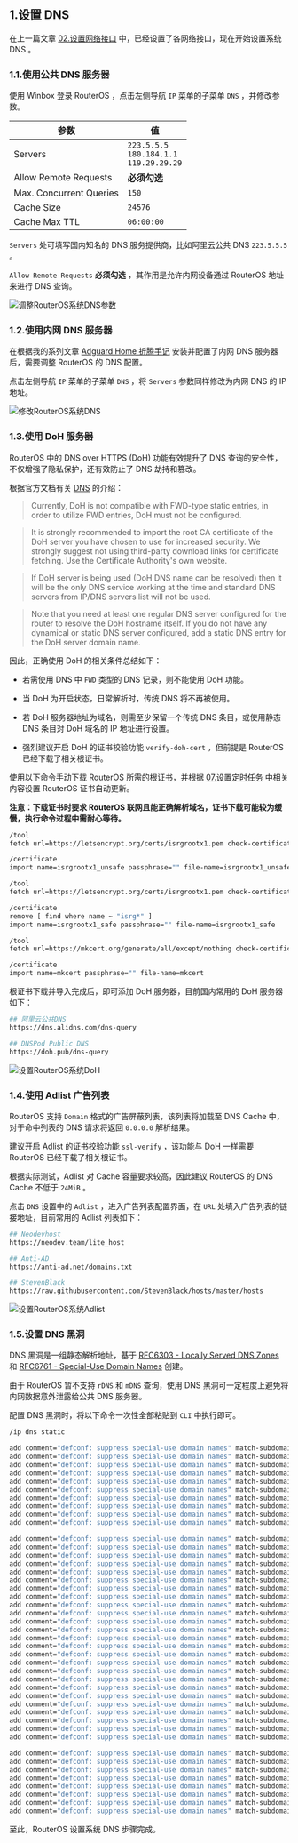 ## 1.设置 DNS

在上一篇文章 [02.设置网络接口](./02.设置网络接口.md) 中，已经设置了各网络接口，现在开始设置系统 DNS 。  

### 1.1.使用公共 DNS 服务器

使用 Winbox 登录 RouterOS ，点击左侧导航 `IP` 菜单的子菜单 `DNS` ，并修改参数。  

|参数|值|
|--|--|
|Servers|`223.5.5.5` <br> `180.184.1.1` <br> `119.29.29.29`|
|Allow Remote Requests| **必须勾选** |
|Max. Concurrent Queries|`150`|
|Cache Size|`24576`|
|Cache Max TTL|`06:00:00`|

`Servers` 处可填写国内知名的 DNS 服务提供商，比如阿里云公共 DNS `223.5.5.5` 。  

`Allow Remote Requests`  **必须勾选** ，其作用是允许内网设备通过 RouterOS 地址来进行 DNS 查询。  

![调整RouterOS系统DNS参数](img/p03/modify_system_dns.jpeg)

### 1.2.使用内网 DNS 服务器

在根据我的系列文章 [Adguard Home 折腾手记](https://gitee.com/callmer/adh_toss_notes) 安装并配置了内网 DNS 服务器后，需要调整 RouterOS 的 DNS 配置。  

点击左侧导航 `IP` 菜单的子菜单 `DNS` ，将 `Servers` 参数同样修改为内网 DNS 的 IP 地址。  

![修改RouterOS系统DNS](img/p03/system_dns_modify.jpeg)

### 1.3.使用 DoH 服务器

RouterOS 中的 DNS over HTTPS (DoH) 功能有效提升了 DNS 查询的安全性，不仅增强了隐私保护，还有效防止了 DNS 劫持和篡改。  

根据官方文档有关 [DNS](https://help.mikrotik.com/docs/display/ROS/DNS) 的介绍：  

> Currently, DoH is not compatible with FWD-type static entries, in order to utilize FWD entries, DoH must not be configured.  

> It is strongly recommended to import the root CA certificate of the DoH server you have chosen to use for increased security. We strongly suggest not using third-party download links for certificate fetching. Use the Certificate Authority's own website.  

> If DoH server is being used (DoH DNS name can be resolved) then it will be the only DNS service working at the time and standard DNS servers from IP/DNS servers list will not be used.  

> Note that you need at least one regular DNS server configured for the router to resolve the DoH hostname itself. If you do not have any dynamical or static DNS server configured, add a static DNS entry for the DoH server domain name.  

因此，正确使用 DoH 的相关条件总结如下：

- 若需使用 DNS 中 `FWD` 类型的 DNS 记录，则不能使用 DoH 功能。  

- 当 DoH 为开启状态，日常解析时，传统 DNS 将不再被使用。  

- 若 DoH 服务器地址为域名，则需至少保留一个传统 DNS 条目，或使用静态 DNS 条目对 DoH 域名的 IP 地址进行设置。  

- 强烈建议开启 DoH 的证书校验功能 `verify-doh-cert` ，但前提是 RouterOS 已经下载了相关根证书。  

使用以下命令手动下载 RouterOS 所需的根证书，并根据 [07.设置定时任务](./07.设置定时任务.md) 中相关内容设置 RouterOS 证书自动更新。  

**注意：下载证书时要求 RouterOS 联网且能正确解析域名，证书下载可能较为缓慢，执行命令过程中需耐心等待。**  

```bash
/tool
fetch url=https://letsencrypt.org/certs/isrgrootx1.pem check-certificate=no dst-path=isrgrootx1_unsafe ## Waiting

/certificate
import name=isrgrootx1_unsafe passphrase="" file-name=isrgrootx1_unsafe

/tool
fetch url=https://letsencrypt.org/certs/isrgrootx1.pem check-certificate=yes dst-path=isrgrootx1_safe ## Waiting

/certificate
remove [ find where name ~ "isrg*" ]
import name=isrgrootx1_safe passphrase="" file-name=isrgrootx1_safe

/tool
fetch url=https://mkcert.org/generate/all/except/nothing check-certificate=yes dst-path=mkcert ## Waiting

/certificate
import name=mkcert passphrase="" file-name=mkcert
```

根证书下载并导入完成后，即可添加 DoH 服务器，目前国内常用的 DoH 服务器如下：

```bash
## 阿里云公共DNS
https://dns.alidns.com/dns-query

## DNSPod Public DNS
https://doh.pub/dns-query
```

![设置RouterOS系统DoH](img/p03/system_doh_modify.jpeg)

### 1.4.使用 Adlist 广告列表

RouterOS 支持 `Domain` 格式的广告屏蔽列表，该列表将加载至 DNS Cache 中，对于命中列表的 DNS 请求将返回 `0.0.0.0` 解析结果。  

建议开启 Adlist 的证书校验功能 `ssl-verify` ，该功能与 DoH 一样需要 RouterOS 已经下载了相关根证书。  

根据实际测试，Adlist 对 Cache 容量要求较高，因此建议 RouterOS 的 DNS Cache 不低于 `24MiB` 。  

点击 `DNS` 设置中的 `Adlist` ，进入广告列表配置界面，在 `URL` 处填入广告列表的链接地址，目前常用的 Adlist 列表如下：

```bash
## Neodevhost
https://neodev.team/lite_host

## Anti-AD
https://anti-ad.net/domains.txt

## StevenBlack
https://raw.githubusercontent.com/StevenBlack/hosts/master/hosts
```

![设置RouterOS系统Adlist](img/p03/system_adlist_modify.jpeg)

### 1.5.设置 DNS 黑洞

DNS 黑洞是一组静态解析地址，基于 [RFC6303 - Locally Served DNS Zones](https://www.rfc-editor.org/rfc/rfc6303) 和 [RFC6761 - Special-Use Domain Names](https://www.rfc-editor.org/rfc/rfc6761.html) 创建。  

由于 RouterOS 暂不支持 `rDNS` 和 `mDNS` 查询，使用 DNS 黑洞可一定程度上避免将内网数据意外泄露给公共 DNS 服务器。  

配置 DNS 黑洞时，将以下命令一次性全部粘贴到 `CLI` 中执行即可。  

```bash
/ip dns static

add comment="defconf: suppress special-use domain names" match-subdomain=yes type=NXDOMAIN name=alt
add comment="defconf: suppress special-use domain names" match-subdomain=yes type=NXDOMAIN name=home.arpa
add comment="defconf: suppress special-use domain names" match-subdomain=yes type=NXDOMAIN name=example
add comment="defconf: suppress special-use domain names" match-subdomain=yes type=NXDOMAIN name=bind
add comment="defconf: suppress special-use domain names" match-subdomain=yes type=NXDOMAIN name=invalid
add comment="defconf: suppress special-use domain names" match-subdomain=yes type=NXDOMAIN name=lan
add comment="defconf: suppress special-use domain names" match-subdomain=yes type=NXDOMAIN name=local
add comment="defconf: suppress special-use domain names" match-subdomain=yes type=NXDOMAIN name=localhost
add comment="defconf: suppress special-use domain names" match-subdomain=yes type=NXDOMAIN name=onion
add comment="defconf: suppress special-use domain names" match-subdomain=yes type=NXDOMAIN name=test

add comment="defconf: suppress special-use domain names" match-subdomain=yes type=NXDOMAIN name=10.in-addr.arpa
add comment="defconf: suppress special-use domain names" match-subdomain=yes type=NXDOMAIN name=16.172.in-addr.arpa
add comment="defconf: suppress special-use domain names" match-subdomain=yes type=NXDOMAIN name=17.172.in-addr.arpa
add comment="defconf: suppress special-use domain names" match-subdomain=yes type=NXDOMAIN name=18.172.in-addr.arpa
add comment="defconf: suppress special-use domain names" match-subdomain=yes type=NXDOMAIN name=19.172.in-addr.arpa
add comment="defconf: suppress special-use domain names" match-subdomain=yes type=NXDOMAIN name=20.172.in-addr.arpa
add comment="defconf: suppress special-use domain names" match-subdomain=yes type=NXDOMAIN name=21.172.in-addr.arpa
add comment="defconf: suppress special-use domain names" match-subdomain=yes type=NXDOMAIN name=22.172.in-addr.arpa
add comment="defconf: suppress special-use domain names" match-subdomain=yes type=NXDOMAIN name=23.172.in-addr.arpa
add comment="defconf: suppress special-use domain names" match-subdomain=yes type=NXDOMAIN name=24.172.in-addr.arpa
add comment="defconf: suppress special-use domain names" match-subdomain=yes type=NXDOMAIN name=25.172.in-addr.arpa
add comment="defconf: suppress special-use domain names" match-subdomain=yes type=NXDOMAIN name=26.172.in-addr.arpa
add comment="defconf: suppress special-use domain names" match-subdomain=yes type=NXDOMAIN name=27.172.in-addr.arpa
add comment="defconf: suppress special-use domain names" match-subdomain=yes type=NXDOMAIN name=28.172.in-addr.arpa
add comment="defconf: suppress special-use domain names" match-subdomain=yes type=NXDOMAIN name=29.172.in-addr.arpa
add comment="defconf: suppress special-use domain names" match-subdomain=yes type=NXDOMAIN name=30.172.in-addr.arpa
add comment="defconf: suppress special-use domain names" match-subdomain=yes type=NXDOMAIN name=31.172.in-addr.arpa
add comment="defconf: suppress special-use domain names" match-subdomain=yes type=NXDOMAIN name=168.192.in-addr.arpa
add comment="defconf: suppress special-use domain names" match-subdomain=yes type=NXDOMAIN name=0.in-addr.arpa
add comment="defconf: suppress special-use domain names" match-subdomain=yes type=NXDOMAIN name=127.in-addr.arpa
add comment="defconf: suppress special-use domain names" match-subdomain=yes type=NXDOMAIN name=254.169.in-addr.arpa
add comment="defconf: suppress special-use domain names" match-subdomain=yes type=NXDOMAIN name=2.0.192.in-addr.arpa
add comment="defconf: suppress special-use domain names" match-subdomain=yes type=NXDOMAIN name=100.51.198.in-addr.arpa
add comment="defconf: suppress special-use domain names" match-subdomain=yes type=NXDOMAIN name=113.0.203.in-addr.arpa
add comment="defconf: suppress special-use domain names" match-subdomain=yes type=NXDOMAIN name=255.255.255.255.in-addr.arpa

add comment="defconf: suppress special-use domain names" match-subdomain=yes type=NXDOMAIN name=0.0.0.0.0.0.0.0.0.0.0.0.0.0.0.0.0.0.0.0.0.0.0.0.0.0.0.0.0.0.0.0.ip6.arpa
add comment="defconf: suppress special-use domain names" match-subdomain=yes type=NXDOMAIN name=1.0.0.0.0.0.0.0.0.0.0.0.0.0.0.0.0.0.0.0.0.0.0.0.0.0.0.0.0.0.0.0.ip6.arpa
add comment="defconf: suppress special-use domain names" match-subdomain=yes type=NXDOMAIN name=d.f.ip6.arpa
add comment="defconf: suppress special-use domain names" match-subdomain=yes type=NXDOMAIN name=8.e.f.ip6.arpa
add comment="defconf: suppress special-use domain names" match-subdomain=yes type=NXDOMAIN name=9.e.f.ip6.arpa
add comment="defconf: suppress special-use domain names" match-subdomain=yes type=NXDOMAIN name=a.e.f.ip6.arpa
add comment="defconf: suppress special-use domain names" match-subdomain=yes type=NXDOMAIN name=b.e.f.ip6.arpa
add comment="defconf: suppress special-use domain names" match-subdomain=yes type=NXDOMAIN name=8.b.d.0.1.0.0.2.ip6.arpa
```

至此，RouterOS 设置系统 DNS 步骤完成。  

